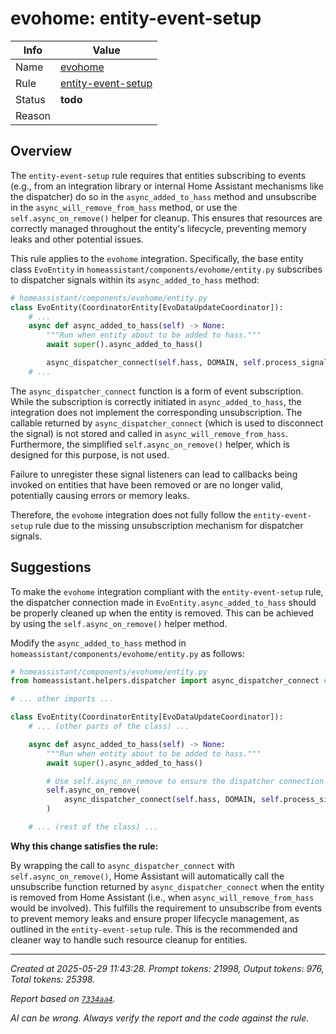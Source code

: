 # evohome: entity-event-setup

| Info   | Value                                                                    |
|--------|--------------------------------------------------------------------------|
| Name   | [evohome](https://www.home-assistant.io/integrations/evohome/) |
| Rule   | [entity-event-setup](https://developers.home-assistant.io/docs/core/integration-quality-scale/rules/entity-event-setup)                                                     |
| Status | **todo**                                                                 |
| Reason |                                                                          |

## Overview

The `entity-event-setup` rule requires that entities subscribing to events (e.g., from an integration library or internal Home Assistant mechanisms like the dispatcher) do so in the `async_added_to_hass` method and unsubscribe in the `async_will_remove_from_hass` method, or use the `self.async_on_remove()` helper for cleanup. This ensures that resources are correctly managed throughout the entity's lifecycle, preventing memory leaks and other potential issues.

This rule applies to the `evohome` integration. Specifically, the base entity class `EvoEntity` in `homeassistant/components/evohome/entity.py` subscribes to dispatcher signals within its `async_added_to_hass` method:

```python
# homeassistant/components/evohome/entity.py
class EvoEntity(CoordinatorEntity[EvoDataUpdateCoordinator]):
    # ...
    async def async_added_to_hass(self) -> None:
        """Run when entity about to be added to hass."""
        await super().async_added_to_hass()

        async_dispatcher_connect(self.hass, DOMAIN, self.process_signal) # Subscription occurs here
    # ...
```

The `async_dispatcher_connect` function is a form of event subscription. While the subscription is correctly initiated in `async_added_to_hass`, the integration does not implement the corresponding unsubscription. The callable returned by `async_dispatcher_connect` (which is used to disconnect the signal) is not stored and called in `async_will_remove_from_hass`. Furthermore, the simplified `self.async_on_remove()` helper, which is designed for this purpose, is not used.

Failure to unregister these signal listeners can lead to callbacks being invoked on entities that have been removed or are no longer valid, potentially causing errors or memory leaks.

Therefore, the `evohome` integration does not fully follow the `entity-event-setup` rule due to the missing unsubscription mechanism for dispatcher signals.

## Suggestions

To make the `evohome` integration compliant with the `entity-event-setup` rule, the dispatcher connection made in `EvoEntity.async_added_to_hass` should be properly cleaned up when the entity is removed. This can be achieved by using the `self.async_on_remove()` helper method.

Modify the `async_added_to_hass` method in `homeassistant/components/evohome/entity.py` as follows:

```python
# homeassistant/components/evohome/entity.py
from homeassistant.helpers.dispatcher import async_dispatcher_connect # Ensure this import is present or adjust as needed

# ... other imports ...

class EvoEntity(CoordinatorEntity[EvoDataUpdateCoordinator]):
    # ... (other parts of the class) ...

    async def async_added_to_hass(self) -> None:
        """Run when entity about to be added to hass."""
        await super().async_added_to_hass()

        # Use self.async_on_remove to ensure the dispatcher connection is cleaned up
        self.async_on_remove(
            async_dispatcher_connect(self.hass, DOMAIN, self.process_signal)
        )

    # ... (rest of the class) ...
```

**Why this change satisfies the rule:**

By wrapping the call to `async_dispatcher_connect` with `self.async_on_remove()`, Home Assistant will automatically call the unsubscribe function returned by `async_dispatcher_connect` when the entity is removed from Home Assistant (i.e., when `async_will_remove_from_hass` would be involved). This fulfills the requirement to unsubscribe from events to prevent memory leaks and ensure proper lifecycle management, as outlined in the `entity-event-setup` rule. This is the recommended and cleaner way to handle such resource cleanup for entities.

---

_Created at 2025-05-29 11:43:28. Prompt tokens: 21998, Output tokens: 976, Total tokens: 25398._

_Report based on [`7334aa4`](https://github.com/home-assistant/core/tree/7334aa48f1e12289b3236f0b424a0fc16f5c2b6e)._

_AI can be wrong. Always verify the report and the code against the rule._
